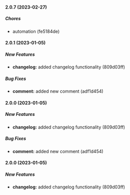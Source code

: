 #### 2.0.7 (2023-02-27)

##### Chores

*  automation (fe5184de)

#### 2.0.1 (2023-01-05)

##### New Features

* **changelog:**  added changelog functionality (809d03ff)

##### Bug Fixes

* **comment:**  added new comment (adf1d454)

#### 2.0.0 (2023-01-05)

##### New Features

* **changelog:**  added changelog functionality (809d03ff)

##### Bug Fixes

* **comment:**  added new comment (adf1d454)

#### 2.0.0 (2023-01-05)

##### New Features

* **changelog:**  added changelog functionality (809d03ff)

